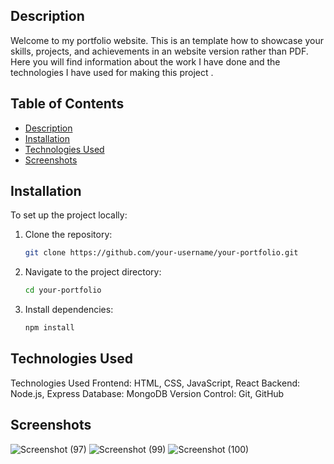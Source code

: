 ## Description

Welcome to my portfolio website. This is an template how to showcase your skills, projects, and achievements in an website version rather than PDF. Here you will find information about the work I have done and the technologies I have used for making this project .

## Table of Contents

- [Description](#description)
- [Installation](#installation)
- [Technologies Used](#technologies-used)
- [Screenshots](#screenshots)


## Installation

To set up the project locally:

1. Clone the repository:
    ```bash
    git clone https://github.com/your-username/your-portfolio.git
    ```
2. Navigate to the project directory:
    ```bash
    cd your-portfolio
    ```
3. Install dependencies:
    ```bash
    npm install
    ```

## Technologies Used

Technologies Used
Frontend: HTML, CSS, JavaScript, React
Backend: Node.js, Express
Database: MongoDB
Version Control: Git, GitHub

## Screenshots
![Screenshot (97)](https://github.com/Kumaripriyanshi/PORTFOLIO-WEBSITE/assets/90835349/aab9b225-6e67-450e-a167-abb75f35e8b7)
![Screenshot (99)](https://github.com/Kumaripriyanshi/PORTFOLIO-WEBSITE/assets/90835349/4e4590fe-9c72-4618-b69f-c81fece68631)
![Screenshot (100)](https://github.com/Kumaripriyanshi/PORTFOLIO-WEBSITE/assets/90835349/e1845d2b-db2d-479d-b905-df61f43c564a)
